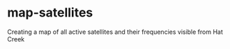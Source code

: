 # map-satellites
Creating a map of all active satellites and their frequencies visible from Hat Creek
